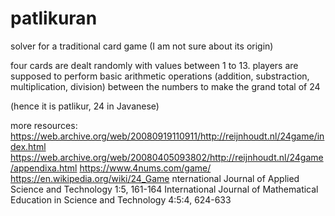 # patlikuran

solver for a traditional card game (I am not sure about its origin)

four cards are dealt randomly with values between 1 to 13.
players are supposed to perform basic arithmetic operations 
(addition, substraction, multiplication, division) between
the numbers to make the grand total of 24

(hence it is patlikur, 24 in Javanese)

more resources:
https://web.archive.org/web/20080919110911/http://reijnhoudt.nl/24game/index.html
https://web.archive.org/web/20080405093802/http://reijnhoudt.nl/24game/appendixa.html
https://www.4nums.com/game/
https://en.wikipedia.org/wiki/24_Game
nternational Journal of Applied Science and Technology 1:5, 161-164
International Journal of Mathematical Education in Science and Technology 4:5:4, 624-633

